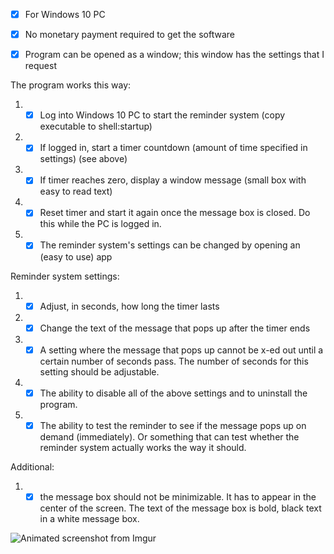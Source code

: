 - [x] For Windows 10 PC

- [x] No monetary payment required to get the software

- [x] Program can be opened as a window; this window has the settings that I request

The program works this way:

1. - [x] Log into Windows 10 PC to start the reminder system (copy executable to shell:startup)

2. - [x] If logged in, start a timer countdown (amount of time specified in settings) (see above)

3. - [x] If timer reaches zero, display a window message (small box with easy to read text)

4. - [x] Reset timer and start it again once the message box is closed. Do this while the PC is logged in.

5. - [x] The reminder system's settings can be changed by opening an (easy to use) app

Reminder system settings:

1. - [x] Adjust, in seconds, how long the timer lasts

2. - [x] Change the text of the message that pops up after the timer ends

3. - [x] A setting where the message that pops up cannot be x-ed out until a certain number of seconds pass. The number of seconds for this setting should be adjustable.

4. - [x] The ability to disable all of the above settings and to uninstall the program.

5. - [x] The ability to test the reminder to see if the message pops up on demand (immediately). Or something that can test whether the reminder system actually works the way it should.

Additional:

1. - [x] the message box should not be minimizable. It has to appear in the center of the screen. The text of the message box is bold, black text in a white message box.

![Animated screenshot from Imgur](https://i.imgur.com/W3UNd8z.gif)